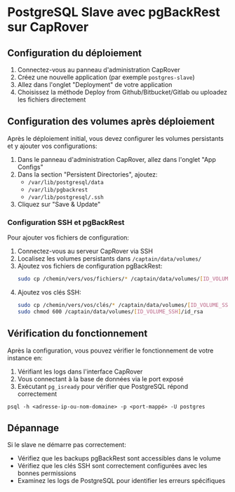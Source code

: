 # PostgreSQL Slave avec pgBackRest sur CapRover

## Configuration du déploiement

1. Connectez-vous au panneau d'administration CapRover
2. Créez une nouvelle application (par exemple `postgres-slave`)
3. Allez dans l'onglet "Deployment" de votre application
4. Choisissez la méthode Deploy from Github/Bitbucket/Gitlab ou uploadez les fichiers directement

## Configuration des volumes après déploiement

Après le déploiement initial, vous devez configurer les volumes persistants et y ajouter vos configurations:

1. Dans le panneau d'administration CapRover, allez dans l'onglet "App Configs"
2. Dans la section "Persistent Directories", ajoutez:
   - `/var/lib/postgresql/data`
   - `/var/lib/pgbackrest`
   - `/var/lib/postgresql/.ssh`
3. Cliquez sur "Save & Update"

### Configuration SSH et pgBackRest

Pour ajouter vos fichiers de configuration:

1. Connectez-vous au serveur CapRover via SSH
2. Localisez les volumes persistants dans `/captain/data/volumes/`
3. Ajoutez vos fichiers de configuration pgBackRest:
   ```bash
   sudo cp /chemin/vers/vos/fichiers/* /captain/data/volumes/[ID_VOLUME_PGBACKREST]/
   ```
4. Ajoutez vos clés SSH:
   ```bash
   sudo cp /chemin/vers/vos/clés/* /captain/data/volumes/[ID_VOLUME_SSH]/
   sudo chmod 600 /captain/data/volumes/[ID_VOLUME_SSH]/id_rsa
   ```

## Vérification du fonctionnement

Après la configuration, vous pouvez vérifier le fonctionnement de votre instance en:

1. Vérifiant les logs dans l'interface CapRover
2. Vous connectant à la base de données via le port exposé
3. Exécutant `pg_isready` pour vérifier que PostgreSQL répond correctement

```
psql -h <adresse-ip-ou-nom-domaine> -p <port-mappé> -U postgres
```

## Dépannage

Si le slave ne démarre pas correctement:
- Vérifiez que les backups pgBackRest sont accessibles dans le volume
- Vérifiez que les clés SSH sont correctement configurées avec les bonnes permissions
- Examinez les logs de PostgreSQL pour identifier les erreurs spécifiques
